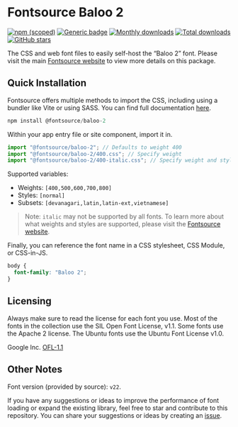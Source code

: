 # Fontsource Baloo 2

[![npm (scoped)](https://img.shields.io/npm/v/@fontsource/baloo-2?color=brightgreen)](https://www.npmjs.com/package/@fontsource/baloo-2) [![Generic badge](https://img.shields.io/badge/fontsource-passing-brightgreen)](https://github.com/fontsource/fontsource) [![Monthly downloads](https://badgen.net/npm/dm/@fontsource/baloo-2)](https://github.com/fontsource/fontsource) [![Total downloads](https://badgen.net/npm/dt/@fontsource/baloo-2)](https://github.com/fontsource/fontsource) [![GitHub stars](https://img.shields.io/github/stars/fontsource/fontsource.svg?style=social&label=Star)](https://github.com/fontsource/fontsource/stargazers)

The CSS and web font files to easily self-host the “Baloo 2” font. Please visit the main [Fontsource website](https://fontsource.org/fonts/baloo-2) to view more details on this package.

## Quick Installation

Fontsource offers multiple methods to import the CSS, including using a bundler like Vite or using SASS. You can find full documentation [here](https://fontsource.org/docs/getting-started/introduction).

```javascript
npm install @fontsource/baloo-2
```

Within your app entry file or site component, import it in.

```javascript
import "@fontsource/baloo-2"; // Defaults to weight 400
import "@fontsource/baloo-2/400.css"; // Specify weight
import "@fontsource/baloo-2/400-italic.css"; // Specify weight and style
```

Supported variables:
- Weights: `[400,500,600,700,800]`
- Styles: `[normal]`
- Subsets: `[devanagari,latin,latin-ext,vietnamese]`

> Note: `italic` may not be supported by all fonts. To learn more about what weights and styles are supported, please visit the [Fontsource website](https://fontsource.org/fonts/baloo-2).

Finally, you can reference the font name in a CSS stylesheet, CSS Module, or CSS-in-JS.

```css
body {
  font-family: "Baloo 2";
}
```

## Licensing
Always make sure to read the license for each font you use. Most of the fonts in the collection use the SIL Open Font License, v1.1. Some fonts use the Apache 2 license. The Ubuntu fonts use the Ubuntu Font License v1.0.

Google Inc.
[OFL-1.1](http://scripts.sil.org/OFL)

## Other Notes
Font version (provided by source): `v22`.

If you have any suggestions or ideas to improve the performance of font loading or expand the existing library, feel free to star and contribute to this repository. You can share your suggestions or ideas by creating an [issue](https://github.com/fontsource/fontsource/issues).